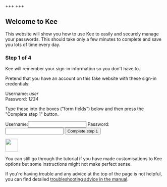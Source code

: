 +++
+++
<h2>Welcome to Kee</h2>
<p>This website will show you how to use Kee to easily and securely manage your passwords. This should take only a few minutes to complete and save you lots of time every day.</p>

<h3 id="kee-version-3-5-greater-heading">Step 1 of 4</h3>
<h3 id="kee-version-less-than-3-5-heading" style="display: none">Step 1 of 5</h3>

<p>Kee will remember your sign-in information so you don't have to.</p>

<div class="instruction">
<p>Pretend that you have an account on this fake website with these sign-in credentials:</p>
<p class="instruction-callout">Username: <i>user</i><br/>
Password: <i>1234</i></p>
<p>Type these into the boxes ("form fields") below and then press the "Complete step 1" button.</p>
</div>

<form action="/step2" method="get" id="login">
	<label for="username">Username:</label><input type="text" name="username" id="username"/>
	<label for="password">Password:</label><input type="password" name="password" id="password"/>
	<input type="submit" value="Complete step 1"/>
</form>

<div class="info"><div><img src="/images/glasses-solid.svg" width="40" height="40"/></div><div><p>You can still go through the tutorial if you have made customisations to Kee options but some instructions might not make perfect sense.</p></div></div>

<div>If you're having trouble and any advice at the top of the page is not helpful, you can find detailed <a href="https://forum.kee.pm/t/troubleshooting/560">troubleshooting advice in the manual</a>.</div>

<!-- PROTECTED BY CSP. Update hashes in netlify.toml if making changes sha256-bNrMc4tnLK5q2mPW8opMyPq0Qbr87O40G14RsGdap8o= -->
<script type="text/javascript">
document.addEventListener("KeeFoxAddonStateTransferEvent", function(event) {

	var state = document.getElementsByTagName("KeeFoxAddonStateTransferElement")[0].getAttribute("state");
	var data = JSON.parse(state);

	if (parseFloat(data.version) < 3.5) {
        document.getElementById("kee-version-less-than-3-5-heading").style.display = "block";
		document.getElementById("kee-version-3-5-greater-heading").style.display = "none";
		document.getElementById("login").action = "/step2-old";
    }
}, false);
</script>